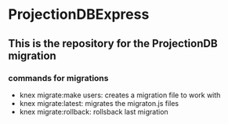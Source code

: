# ProjectionDBExpress
## This is the repository for the ProjectionDB migration

### commands for migrations
- knex migrate:make users: creates a migration file to work with
- knex migrate:latest: migrates the migraton.js files
- knex migrate:rollback: rollsback last migration

